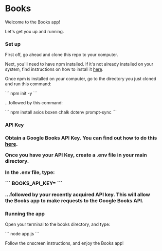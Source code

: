 <h1>Books</h1>
<p>Welcome to the Books app!</p>
<p>Let's get you up and running.</p>

<h3>Set up</h3>
<p>First off, go ahead and clone this repo to your computer.</p>
<p>Next, you'll need to have npm installed. If it's not already installed on your system, find instructions on how to install it <a href='https://www.npmjs.com/get-npm'>here</a>.</p>


<p>Once npm is installed on your computer, go to the directory you just cloned and run this command:</p>
```
npm init -y
```
<p>...followed by this command:</p>
```
npm install axios boxen chalk dotenv prompt-sync
```

<h3>API Key<h3>
<p>Obtain a Google Books API Key. You can find out how to do this <a href='https://developers.google.com/books/docs/v1/using#APIKey'>here</a>.</p>
<p>Once you have your API Key, create a .env file in your main directory.</p>
<p>In the .env file, type:</p>
```
BOOKS_API_KEY=
```
<p>...followed by your recently acquired API key. This will allow the Books app to make requests to the Google Books API.</p>


<h3>Running the app</h3>
<p>Open your terminal to the books directory, and type:</p>
```
node app.js
```

<p>Follow the onscreen instructions, and enjoy the Books app!</p>


